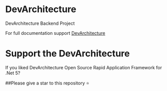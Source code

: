 # DevArchitecture

DevArchitecture Backend Project

For full documentation support [DevArchitecture](https://www.devarchitecture.net)

# Support the DevArchitecture 

If you liked DevArchitecture Open Source Rapid Application Framework for .Net 5? 

##Please give a star to this repository ⭐
